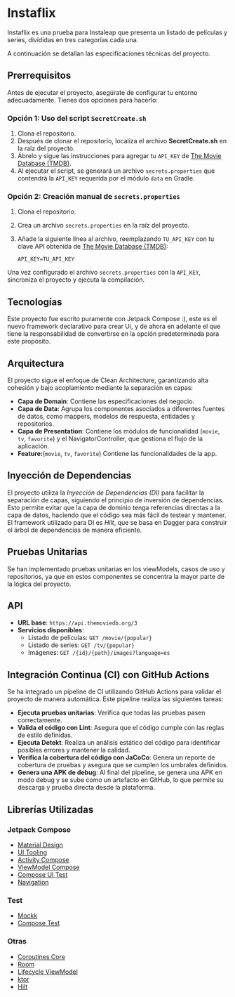 # Instaflix

Instaflix es una prueba para Instaleap que presenta un listado de películas y series, divididas en tres categorías cada una.

A continuación se detallan las especificaciones técnicas del proyecto.

## Prerrequisitos

Antes de ejecutar el proyecto, asegúrate de configurar tu entorno adecuadamente. Tienes dos opciones para hacerlo:

### Opción 1: Uso del script `SecretCreate.sh`
1. Clona el repositorio.
2. Después de clonar el repositorio, localiza el archivo **SecretCreate.sh** en la raíz del proyecto.
3. Ábrelo y sigue las instrucciones para agregar tu `API_KEY` de [The Movie Database (TMDB)](https://developers.themoviedb.org/3/getting-started/introduction).
4. Al ejecutar el script, se generará un archivo `secrets.properties` que contendrá la `API_KEY` requerida por el módulo `data` en Gradle.

### Opción 2: Creación manual de `secrets.properties`
1. Clona el repositorio.
2. Crea un archivo `secrets.properties` en la raíz del proyecto.
3. Añade la siguiente línea al archivo, reemplazando `TU_API_KEY` con tu clave API obtenida de [The Movie Database (TMDB)](https://developers.themoviedb.org/3/getting-started/introduction):

   ```properties 
   API_KEY=TU_API_KEY

Una vez configurado el archivo `secrets.properties` con la `API_KEY`, sincroniza el proyecto y ejecuta la compilación.

## Tecnologías

Este proyecto fue escrito puramente con Jetpack Compose :), este es el nuevo framework declarativo
para crear Ui, y de ahora en adelante el que tiene la responsabilidad de convertirse en la opción
predeterminada para este propósito.

## Arquitectura

El proyecto sigue el enfoque de Clean Architecture, garantizando alta cohesión y bajo acoplamiento mediante la separación en capas:

- **Capa de Domain**: Contiene las especificaciones del negocio.
- **Capa de Data**: Agrupa los componentes asociados a diferentes fuentes de datos, como mappers, modelos de respuesta, entidades y repositorios.
- **Capa de Presentation**: Contiene los módulos de funcionalidad (`movie`, `tv`, `favorite`) y el NavigatorController, que gestiona el flujo de la aplicación.
- **Feature:**(`movie`, `tv`, `favorite`) Contiene las funcionalidades de la app.

## Inyección de Dependencias

El proyecto utiliza la *Inyección de Dependencias (DI)* para facilitar la separación de capas, siguiendo el principio de inversión de dependencias. Esto permite evitar que la capa de dominio tenga referencias directas a la capa de datos, haciendo que el código sea más fácil de testear y mantener. El framework utilizado para DI es *Hilt*, que se basa en Dagger para construir el árbol de dependencias de manera eficiente.

## Pruebas Unitarias

Se han implementado pruebas unitarias en los viewModels, casos de uso y repositorios, ya que en estos componentes se concentra la mayor parte de la lógica del proyecto.

## API

- **URL base**: `https://api.themoviedb.org/3`
- **Servicios disponibles**:
    - Listado de películas: `GET /movie/{popular}`
    - Listado de series: `GET /tv/{popular}`
    - Imágenes: `GET /{id}/{path}/images?language=es`

## Integración Continua (CI) con GitHub Actions

Se ha integrado un pipeline de CI utilizando GitHub Actions para validar el proyecto de manera automática. Este pipeline realiza las siguientes tareas:

- **Ejecuta pruebas unitarias**: Verifica que todas las pruebas pasen correctamente.
- **Valida el código con Lint**: Asegura que el código cumple con las reglas de estilo definidas.
- **Ejecuta Detekt**: Realiza un análisis estático del código para identificar posibles errores y mantener la calidad.
- **Verifica la cobertura del código con JaCoCo**: Genera un reporte de cobertura de pruebas y asegura que se cumplen los umbrales definidos.
- **Genera una APK de debug**: Al final del pipeline, se genera una APK en modo debug y se sube como un artefacto en GitHub, lo que permite su descarga y prueba directa desde la plataforma.


## Librerías Utilizadas

### Jetpack Compose
- [Material Design](https://material.io/blog/jetpack-compose)
- [UI Tooling](https://developer.android.com/jetpack/compose/layouts/material?hl=es-419)
- [Activity Compose](https://developer.android.com/jetpack/compose/layouts/material?hl=es-419)
- [ViewModel Compose](https://developer.android.com/jetpack/compose/layouts/material?hl=es-419)
- [Compose UI Test](https://developer.android.com/jetpack/compose/testing?hl=es-419)
- [Navigation](https://developer.android.com/jetpack/compose/navigation?hl=es-419)

### Test
- [Mockk](https://github.com/mirtizakh/Android-Mockk)
- [Compose Test](https://developer.android.com/jetpack/compose/testing?hl=es-419)

### Otras
- [Coroutines Core](https://github.com/Kotlin/kotlinx.coroutines)
- [Room](https://developer.android.com/training/data-storage/room)
- [Lifecycle ViewModel](https://github.com/androidx/androidx)
- [ktor](https://ktor.io/docs/client-create-new-application.html#create-client)
- [Hilt](https://github.com/googlecodelabs/android-hilt)